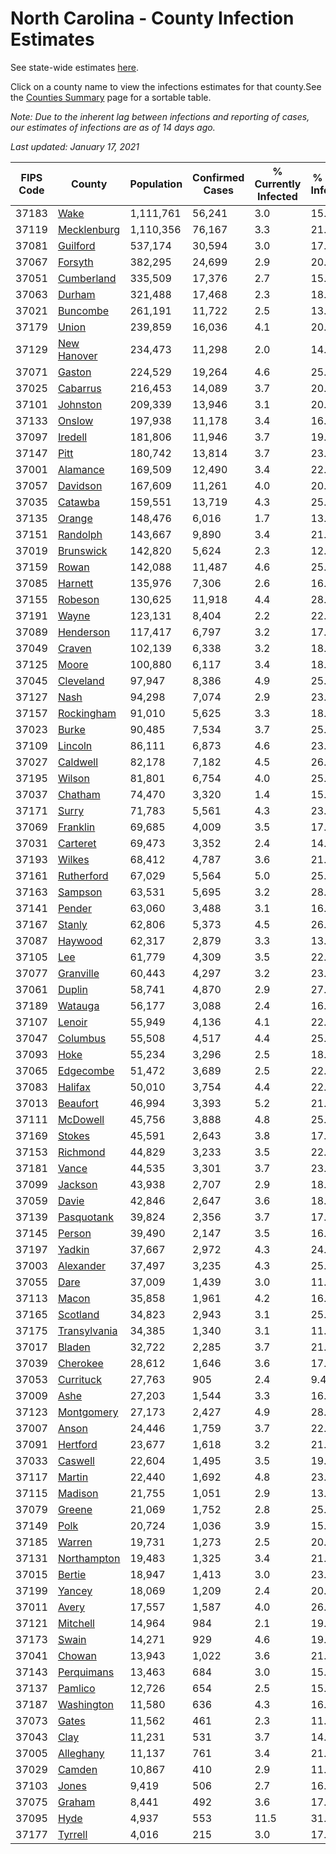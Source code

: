 # North Carolina - County Infection Estimates

See state-wide estimates [here](/infections/us-nc).

Click on a county name to view the infections estimates for that county.See the [Counties Summary](/infections/summary-counties) page for a sortable table.

*Note: Due to the inherent lag between infections and reporting of cases, our estimates of infections are as of 14 days ago.*

*Last updated: January 17, 2021*

|   FIPS Code |                       County |   Population |   Confirmed Cases |   % Currently Infected |   % Total Infected |
|-------------|------------------------------|--------------|-------------------|------------------------|--------------------|
|       37183 |                 [Wake](wake) |    1,111,761 |            56,241 |                    3.0 |               15.4 |
|       37119 |   [Mecklenburg](mecklenburg) |    1,110,356 |            76,167 |                    3.3 |               21.8 |
|       37081 |         [Guilford](guilford) |      537,174 |            30,594 |                    3.0 |               17.4 |
|       37067 |           [Forsyth](forsyth) |      382,295 |            24,699 |                    2.9 |               20.0 |
|       37051 |     [Cumberland](cumberland) |      335,509 |            17,376 |                    2.7 |               15.7 |
|       37063 |             [Durham](durham) |      321,488 |            17,468 |                    2.3 |               18.0 |
|       37021 |         [Buncombe](buncombe) |      261,191 |            11,722 |                    2.5 |               13.5 |
|       37179 |               [Union](union) |      239,859 |            16,036 |                    4.1 |               20.4 |
|       37129 |   [New Hanover](new-hanover) |      234,473 |            11,298 |                    2.0 |               14.9 |
|       37071 |             [Gaston](gaston) |      224,529 |            19,264 |                    4.6 |               25.9 |
|       37025 |         [Cabarrus](cabarrus) |      216,453 |            14,089 |                    3.7 |               20.0 |
|       37101 |         [Johnston](johnston) |      209,339 |            13,946 |                    3.1 |               20.6 |
|       37133 |             [Onslow](onslow) |      197,938 |            11,178 |                    3.4 |               16.7 |
|       37097 |           [Iredell](iredell) |      181,806 |            11,946 |                    3.7 |               19.8 |
|       37147 |                 [Pitt](pitt) |      180,742 |            13,814 |                    3.7 |               23.4 |
|       37001 |         [Alamance](alamance) |      169,509 |            12,490 |                    3.4 |               22.7 |
|       37057 |         [Davidson](davidson) |      167,609 |            11,261 |                    4.0 |               20.2 |
|       37035 |           [Catawba](catawba) |      159,551 |            13,719 |                    4.3 |               25.8 |
|       37135 |             [Orange](orange) |      148,476 |             6,016 |                    1.7 |               13.1 |
|       37151 |         [Randolph](randolph) |      143,667 |             9,890 |                    3.4 |               21.4 |
|       37019 |       [Brunswick](brunswick) |      142,820 |             5,624 |                    2.3 |               12.0 |
|       37159 |               [Rowan](rowan) |      142,088 |            11,487 |                    4.6 |               25.0 |
|       37085 |           [Harnett](harnett) |      135,976 |             7,306 |                    2.6 |               16.4 |
|       37155 |           [Robeson](robeson) |      130,625 |            11,918 |                    4.4 |               28.5 |
|       37191 |               [Wayne](wayne) |      123,131 |             8,404 |                    2.2 |               22.9 |
|       37089 |       [Henderson](henderson) |      117,417 |             6,797 |                    3.2 |               17.9 |
|       37049 |             [Craven](craven) |      102,139 |             6,338 |                    3.2 |               18.6 |
|       37125 |               [Moore](moore) |      100,880 |             6,117 |                    3.4 |               18.5 |
|       37045 |       [Cleveland](cleveland) |       97,947 |             8,386 |                    4.9 |               25.7 |
|       37127 |                 [Nash](nash) |       94,298 |             7,074 |                    2.9 |               23.1 |
|       37157 |     [Rockingham](rockingham) |       91,010 |             5,625 |                    3.3 |               18.1 |
|       37023 |               [Burke](burke) |       90,485 |             7,534 |                    3.7 |               25.7 |
|       37109 |           [Lincoln](lincoln) |       86,111 |             6,873 |                    4.6 |               23.6 |
|       37027 |         [Caldwell](caldwell) |       82,178 |             7,182 |                    4.5 |               26.5 |
|       37195 |             [Wilson](wilson) |       81,801 |             6,754 |                    4.0 |               25.7 |
|       37037 |           [Chatham](chatham) |       74,470 |             3,320 |                    1.4 |               15.5 |
|       37171 |               [Surry](surry) |       71,783 |             5,561 |                    4.3 |               23.4 |
|       37069 |         [Franklin](franklin) |       69,685 |             4,009 |                    3.5 |               17.8 |
|       37031 |         [Carteret](carteret) |       69,473 |             3,352 |                    2.4 |               14.3 |
|       37193 |             [Wilkes](wilkes) |       68,412 |             4,787 |                    3.6 |               21.7 |
|       37161 |     [Rutherford](rutherford) |       67,029 |             5,564 |                    5.0 |               25.0 |
|       37163 |           [Sampson](sampson) |       63,531 |             5,695 |                    3.2 |               28.5 |
|       37141 |             [Pender](pender) |       63,060 |             3,488 |                    3.1 |               16.7 |
|       37167 |             [Stanly](stanly) |       62,806 |             5,373 |                    4.5 |               26.1 |
|       37087 |           [Haywood](haywood) |       62,317 |             2,879 |                    3.3 |               13.6 |
|       37105 |                   [Lee](lee) |       61,779 |             4,309 |                    3.5 |               22.5 |
|       37077 |       [Granville](granville) |       60,443 |             4,297 |                    3.2 |               23.1 |
|       37061 |             [Duplin](duplin) |       58,741 |             4,870 |                    2.9 |               27.9 |
|       37189 |           [Watauga](watauga) |       56,177 |             3,088 |                    2.4 |               16.5 |
|       37107 |             [Lenoir](lenoir) |       55,949 |             4,136 |                    4.1 |               22.3 |
|       37047 |         [Columbus](columbus) |       55,508 |             4,517 |                    4.4 |               25.4 |
|       37093 |                 [Hoke](hoke) |       55,234 |             3,296 |                    2.5 |               18.7 |
|       37065 |       [Edgecombe](edgecombe) |       51,472 |             3,689 |                    2.5 |               22.5 |
|       37083 |           [Halifax](halifax) |       50,010 |             3,754 |                    4.4 |               22.6 |
|       37013 |         [Beaufort](beaufort) |       46,994 |             3,393 |                    5.2 |               21.6 |
|       37111 |         [McDowell](mcdowell) |       45,756 |             3,888 |                    4.8 |               25.7 |
|       37169 |             [Stokes](stokes) |       45,591 |             2,643 |                    3.8 |               17.1 |
|       37153 |         [Richmond](richmond) |       44,829 |             3,233 |                    3.5 |               22.1 |
|       37181 |               [Vance](vance) |       44,535 |             3,301 |                    3.7 |               23.4 |
|       37099 |           [Jackson](jackson) |       43,938 |             2,707 |                    2.9 |               18.8 |
|       37059 |               [Davie](davie) |       42,846 |             2,647 |                    3.6 |               18.7 |
|       37139 |     [Pasquotank](pasquotank) |       39,824 |             2,356 |                    3.7 |               17.8 |
|       37145 |             [Person](person) |       39,490 |             2,147 |                    3.5 |               16.1 |
|       37197 |             [Yadkin](yadkin) |       37,667 |             2,972 |                    4.3 |               24.2 |
|       37003 |       [Alexander](alexander) |       37,497 |             3,235 |                    4.3 |               25.5 |
|       37055 |                 [Dare](dare) |       37,009 |             1,439 |                    3.0 |               11.4 |
|       37113 |               [Macon](macon) |       35,858 |             1,961 |                    4.2 |               16.7 |
|       37165 |         [Scotland](scotland) |       34,823 |             2,943 |                    3.1 |               25.7 |
|       37175 | [Transylvania](transylvania) |       34,385 |             1,340 |                    3.1 |               11.3 |
|       37017 |             [Bladen](bladen) |       32,722 |             2,285 |                    3.7 |               21.9 |
|       37039 |         [Cherokee](cherokee) |       28,612 |             1,646 |                    3.6 |               17.5 |
|       37053 |       [Currituck](currituck) |       27,763 |               905 |                    2.4 |                9.4 |
|       37009 |                 [Ashe](ashe) |       27,203 |             1,544 |                    3.3 |               16.9 |
|       37123 |     [Montgomery](montgomery) |       27,173 |             2,427 |                    4.9 |               28.0 |
|       37007 |               [Anson](anson) |       24,446 |             1,759 |                    3.7 |               22.1 |
|       37091 |         [Hertford](hertford) |       23,677 |             1,618 |                    3.2 |               21.6 |
|       37033 |           [Caswell](caswell) |       22,604 |             1,495 |                    3.5 |               19.6 |
|       37117 |             [Martin](martin) |       22,440 |             1,692 |                    4.8 |               23.3 |
|       37115 |           [Madison](madison) |       21,755 |             1,051 |                    2.9 |               13.8 |
|       37079 |             [Greene](greene) |       21,069 |             1,752 |                    2.8 |               25.9 |
|       37149 |                 [Polk](polk) |       20,724 |             1,036 |                    3.9 |               15.0 |
|       37185 |             [Warren](warren) |       19,731 |             1,273 |                    2.5 |               20.0 |
|       37131 |   [Northampton](northampton) |       19,483 |             1,325 |                    3.4 |               21.8 |
|       37015 |             [Bertie](bertie) |       18,947 |             1,413 |                    3.0 |               23.7 |
|       37199 |             [Yancey](yancey) |       18,069 |             1,209 |                    2.4 |               20.0 |
|       37011 |               [Avery](avery) |       17,557 |             1,587 |                    4.0 |               26.9 |
|       37121 |         [Mitchell](mitchell) |       14,964 |               984 |                    2.1 |               19.8 |
|       37173 |               [Swain](swain) |       14,271 |               929 |                    4.6 |               19.1 |
|       37041 |             [Chowan](chowan) |       13,943 |             1,022 |                    3.6 |               21.8 |
|       37143 |     [Perquimans](perquimans) |       13,463 |               684 |                    3.0 |               15.2 |
|       37137 |           [Pamlico](pamlico) |       12,726 |               654 |                    2.5 |               15.5 |
|       37187 |     [Washington](washington) |       11,580 |               636 |                    4.3 |               16.8 |
|       37073 |               [Gates](gates) |       11,562 |               461 |                    2.3 |               11.9 |
|       37043 |                 [Clay](clay) |       11,231 |               531 |                    3.7 |               14.0 |
|       37005 |       [Alleghany](alleghany) |       11,137 |               761 |                    3.4 |               21.1 |
|       37029 |             [Camden](camden) |       10,867 |               410 |                    2.9 |               11.1 |
|       37103 |               [Jones](jones) |        9,419 |               506 |                    2.7 |               16.4 |
|       37075 |             [Graham](graham) |        8,441 |               492 |                    3.6 |               17.4 |
|       37095 |                 [Hyde](hyde) |        4,937 |               553 |                   11.5 |               31.1 |
|       37177 |           [Tyrrell](tyrrell) |        4,016 |               215 |                    3.0 |               17.5 |